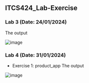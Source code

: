## ITCS424_Lab-Exercise

### Lab 3 (Date: 24/01/2024)
The output

![image](https://github.com/supithcha/ITCS424_Lab-Exercise/assets/106173639/6f86ff6f-2157-4203-bda0-f8654bc2a029)

### Lab 4 (Date: 31/01/2024) 
- Exercise 1: product_app
The output

![image](https://github.com/supithcha/ITCS424_Lab-Exercise/assets/106173639/8dadad40-5422-4fc2-b562-a95a9eb4245a)
